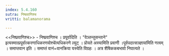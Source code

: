 ```yaml
---
index: 5.4.160
sutra: निष्प्रवाणिश्च
vritti: balamanorama

---
```

<<निष्प्रवाणिश्च>> - निष्प्रवाणिश्च । प्रपूर्वादिति । "वेञ्तन्तुसन्ताने" इत्यस्मात्प्रपूर्वात्करणाधिकरणयोश्चे॑त्यधिकरणे ल्युट् । प्रोयते अस्यामिति प्रवाणी ।पूर्वपदात्सञ्ज्ञाया॑मिति णत्वम् । समाप्तवान इति । समाप्तं वानं=वानक्रिया यस्येति विग्रहः । अत्र शैषिककबभावो निपात्यते । 